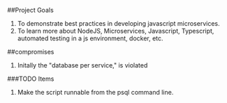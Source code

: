 ##Project Goals
1. To demonstrate best practices in developing javascript microservices.
2. To learn more about NodeJS, Microservices, Javascript, Typescript, automated testing in a js environment, docker, etc.



##compromises
1. Initally the "database per service," is violated

###TODO Items
1. Make the script runnable from the psql command line.
